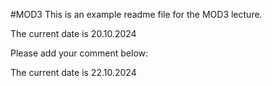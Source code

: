 #MOD3
This is an example readme file for the MOD3 lecture.

The current date is 20.10.2024

Please add your comment below:

The current date is 22.10.2024
